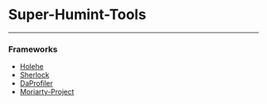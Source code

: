 # Super-Humint-Tools

---

### Frameworks

- [Holehe](https://github.com/megadose/holehe)
- [Sherlock](https://github.com/sherlock-project/sherlock)
- [DaProfiler](https://github.com/daprofiler/Daprofiler)
- [ Moriarty-Project](https://github.com/AzizKpln/Moriarty-Project)
